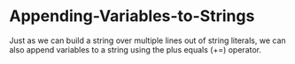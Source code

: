 # Appending-Variables-to-Strings

Just as we can build a string over multiple lines out of string literals, we can also append variables to a string 
using the plus equals (+=) operator.
